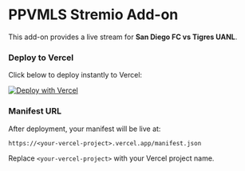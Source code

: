 # PPVMLS Stremio Add-on

This add-on provides a live stream for **San Diego FC vs Tigres UANL**.

### Deploy to Vercel
Click below to deploy instantly to Vercel:

[![Deploy with Vercel](https://vercel.com/button)](https://vercel.com/new/clone?repository-url=https://github.com/stremioj/PPVMLS)

### Manifest URL
After deployment, your manifest will be live at:

```
https://<your-vercel-project>.vercel.app/manifest.json
```

Replace `<your-vercel-project>` with your Vercel project name.
